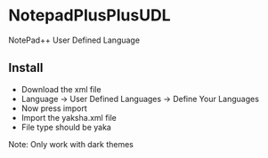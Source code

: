 # NotepadPlusPlusUDL
NotePad++ User Defined Language


## Install
* Download the xml file
* Language -> User Defined Languages -> Define Your Languages 
* Now press import
* Import the yaksha.xml file
* File type should be yaka


Note: Only work with dark themes
